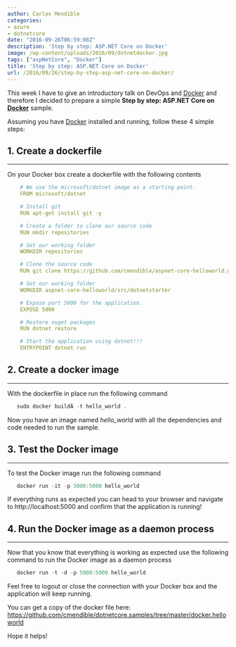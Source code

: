 ```yaml
---
author: Carlos Mendible
categories:
- azure
- dotnetcore
date: "2016-09-26T06:59:08Z"
description: 'Step by step: ASP.NET Core on Docker'
image: /wp-content/uploads/2016/09/dotnetdocker.jpg
tags: ["aspNetCore", "Docker"]
title: 'Step by step: ASP.NET Core on Docker'
url: /2016/09/26/step-by-step-asp-net-core-on-docker/
---
```

This week I have to give an introductory talk on DevOps and <a href="https://www.docker.com/" target="_blank">Docker</a> and therefore I decided to prepare a simple **Step by step: ASP.NET Core on <a href="https://www.docker.com/" target="_blank">Docker</a>** sample.

Assuming you have <a href="https://www.docker.com/" target="_blank">Docker</a> installed and running, follow these 4 simple steps:

## 1. Create a dockerfile
---
On your Docker box create a dockerfile with the following contents
    
``` yaml
    # We use the microsoft/dotnet image as a starting point.
    FROM microsoft/dotnet

    # Install git
    RUN apt-get install git -y

    # Create a folder to clone our source code
    RUN mkdir repositories

    # Set our working folder
    WORKDIR repositories

    # Clone the source code
    RUN git clone https://github.com/cmendible/aspnet-core-helloworld.git

    # Set our working folder
    WORKDIR aspnet-core-helloworld/src/dotnetstarter

    # Expose port 5000 for the application.
    EXPOSE 5000

    # Restore nuget packages
    RUN dotnet restore

    # Start the application using dotnet!!!
    ENTRYPOINT dotnet run
```

## 2. Create a docker image
---
With the dockerfile in place run the following command
    
``` powershell
   sudo docker buildÂ -t hello_world .
```
Now you have an image named <em>hello_world</em> with all the dependencies and code needed to run the sample.

## 3. Test the Docker image
---
To test the Docker image run the following command
    
``` powershell
   docker run -it -p 5000:5000 hello_world
```
    
If everything runs as expected you can head to your browser and navigate to http://localhost:5000 and confirm that the application is running!
         
## 4. Run the Docker image as a daemon process
---
Now that you know that everything is working as expected use the following command to run the Docker image as a daemon process 
          
``` powershell
   docker run -t -d -p 5000:5000 hello_world
```
          
Feel free to logout or close the connection with your Docker box and the application will keep running.

You can get a copy of the docker file here: <a href="https://github.com/cmendible/dotnetcore.samples/tree/master/docker.helloworld">https://github.com/cmendible/dotnetcore.samples/tree/master/docker.helloworld</a>
        
Hope it helps!